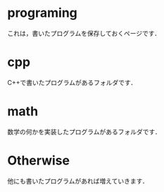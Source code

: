 # programing
これは，書いたプログラムを保存しておくページです．

# cpp
C++で書いたプログラムがあるフォルダです．

# math
数学の何かを実装したプログラムがあるフォルダです．

# Otherwise
他にも書いたプログラムがあれば増えていきます．
